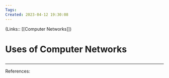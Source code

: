 ```yaml
---
Tags: 
Created: 2023-04-12 19:30:08
---
```

(Links:: [[Computer Networks]])
# Uses of Computer Networks
## 

---
References: